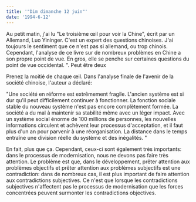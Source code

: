 ```yaml
---
title: '"Dim dimanche 12 juin"'
date: '1994-6-12'
---
```


Au petit matin, j'ai lu "Le troisième œil pour voir la Chine", écrit par un Allemand, Luo Yininger. C'est un expert des questions chinoises. J'ai toujours le sentiment que ce n'est pas si allemand, ou trop chinois. Cependant, l'analyse de ce livre sur de nombreux problèmes en Chine a son propre point de vue. En gros, elle se penche sur certaines questions du point de vue occidental. ". Peut être deux

Prenez la moitié de chaque œil. Dans l'analyse finale de l'avenir de la société chinoise, l'auteur a déclaré:

"Une société en réforme est extrêmement fragile. L'ancien système est si dur qu'il peut difficilement continuer à fonctionner. La fonction sociale stable du nouveau système n'est pas encore complètement formée. La société a du mal à maintenir sa stabilité même avec un léger impact. Avec un système social énorme de 100 millions de personnes, les nouvelles informations circulent et achèvent leur processus d'acceptation, et il faut plus d'un an pour parvenir à une réorganisation. La distance dans le temps entraîne une division réelle du système et des inégalités. "

En fait, plus que ça. Cependant, ceux-ci sont également très importants: dans le processus de modernisation, nous ne devons pas faire très attention. Le problème est que, dans le développement, prêter attention aux problèmes objectifs et prêter attention aux problèmes subjectifs est une contradiction: dans de nombreux cas, il est plus important de faire attention aux contradictions subjectives. Ce n'est que lorsque les contradictions subjectives n'affectent pas le processus de modernisation que les forces concentrées peuvent surmonter les contradictions objectives.

